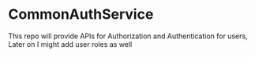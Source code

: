 # CommonAuthService
This repo will provide APIs for Authorization and Authentication for users, Later on I might add user roles as well

